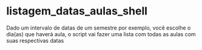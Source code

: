 # listagem_datas_aulas_shell
Dado um intervalo de datas de um semestre por exemplo, você escolhe o dia(as) que haverá aula, o script vai fazer uma lista com todas as aulas com suas respectivas datas
